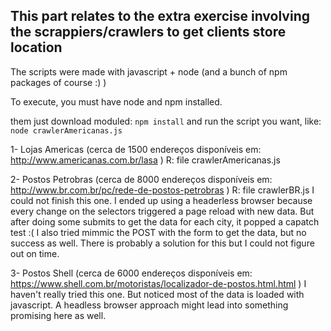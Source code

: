 ## This part relates to the extra exercise involving the scrappiers/crawlers to get clients store location

The scripts were made with javascript + node (and a bunch of npm packages of course :) )

To execute, you must have node and npm installed.

them just download moduled: `npm install`
and run the script you want, like: `node crawlerAmericanas.js`

1- Lojas Americas (cerca de 1500 endereços disponíveis em:
http://www.americanas.com.br/lasa )
R: file crawlerAmericanas.js

2- Postos Petrobras (cerca de 8000 endereços disponíveis em:
http://www.br.com.br/pc/rede-de-postos-petrobras )
R: file crawlerBR.js
I could not finish this one. I ended up using a headerless browser because every change on the selectors triggered a page reload with new data.
But after doing some submits to get the data for each city, it popped a capatch test :(
I also tried mimmic the POST with the form to get the data, but no success as well. There is probably a solution for this but I could not figure out on time.

3- Postos Shell (cerca de 6000 endereços disponíveis em:
https://www.shell.com.br/motoristas/localizador-de-postos.html.html )
I haven't really tried this one. But noticed most of the data is loaded with javascript. A headless browser approach might lead into something promising here as well.